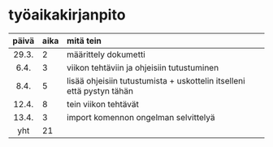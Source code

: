 # työaikakirjanpito

| päivä | aika | mitä tein  |
| :----:|:-----| :-----|
| 29.3. | 2    | määrittely dokumetti |
| 6.4.  | 3    | viikon tehtäviin ja ohjeisiin tutustuminen |
| 8.4.  | 5    | lisää ohjeisiin tutustumista + uskottelin itselleni että pystyn tähän |
| 12.4. | 8    | tein viikon tehtävät |
| 13.4. | 3    | import komennon ongelman selvittelyä |
|  yht  | 21   |
         
